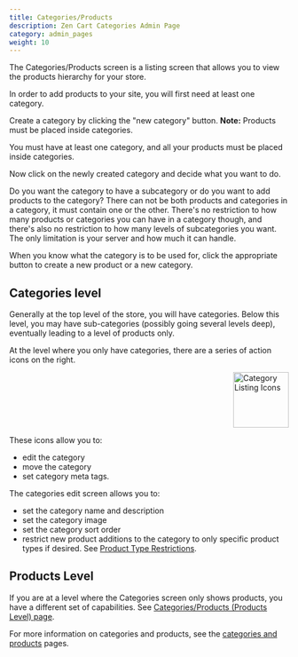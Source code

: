 ```yaml
---
title: Categories/Products
description: Zen Cart Categories Admin Page 
category: admin_pages
weight: 10
---
```


The Categories/Products screen is a listing screen that allows you to view the products hierarchy for your store. 

In order to add products to your site, you will first need at least one category.

Create a category by clicking the "new category" button.
**Note:** Products must be placed inside categories.

You must have at least one category, and all your products must be placed inside categories. 

Now click on the newly created category and decide what you want to do.

Do you want the category to have a subcategory or do you want to add products to the category? There can not be both products and categories in a category, it must contain one or the other. There's no restriction to how many products or categories you can have in a category though, and there's also no restriction to how many levels of subcategories you want. The only limitation is your server and how much it can handle.

When you know what the category is to be used for, click the appropriate button to create a new product or a new category. 

## Categories level 
Generally at the top level of the store, you will have categories.
Below this level, you may have sub-categories (possibly going several levels
deep), eventually leading to a level of products only. 

At the level where you only have categories, there are a series of action icons on the right.

<img src="/images/categories_icons.png" alt="Category Listing Icons" style="height: 100px !important; float: right" /> 
<br clear="all" />

These icons allow you to: 

- edit the category 
- move the category 
- set category meta tags. 

The categories edit screen allows you to:

- set the category name and description
- set the category image
- set the category sort order 
- restrict new product additions to the category to only specific product types if desired.  See [Product Type Restrictions](/user/products/category_product_type_restrict/). 

## Products Level 
If you are at a level where the Categories screen only shows products, 
you have a different set of capabilities. 
See [Categories/Products (Products Level) page](/user/admin_pages/catalog/categories_products/).

For more information on categories and products, see the [categories and products](/user/products/) pages. 

